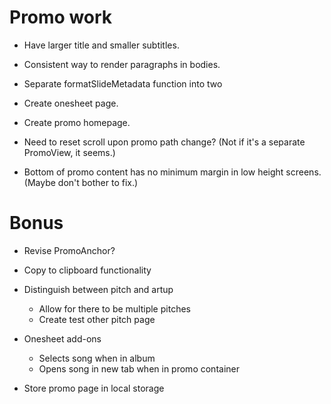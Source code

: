 # Promo work
* Have larger title and smaller subtitles.
* Consistent way to render paragraphs in bodies.
* Separate formatSlideMetadata function into two

* Create onesheet page.
* Create promo homepage.

* Need to reset scroll upon promo path change? (Not if it's a separate PromoView, it seems.)
* Bottom of promo content has no minimum margin in low height screens. (Maybe don't bother to fix.)

# Bonus
* Revise PromoAnchor?

* Copy to clipboard functionality

* Distinguish between pitch and artup
    * Allow for there to be multiple pitches
    * Create test other pitch page

* Onesheet add-ons
    * Selects song when in album
    * Opens song in new tab when in promo container


* Store promo page in local storage
